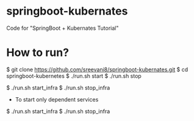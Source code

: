 # springboot-kubernates
Code for "SpringBoot + Kubernates Tutorial"

# How to run?
$ git clone https://github.com/sreevani8/springboot-kubernates.git
$ cd springboot-kubernetes
$ ./run.sh start
$ ./run.sh stop

$ ./run.sh start_infra
$ ./run.sh stop_infra

* To start only dependent services

$ ./run.sh start_infra
$ ./run.sh stop_infra



